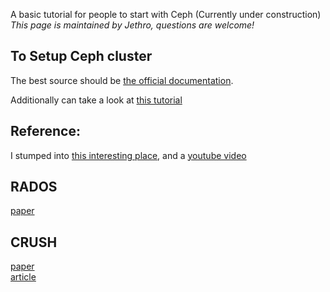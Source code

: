 A basic tutorial for people to start with Ceph (Currently under construction)    
*This page is maintained by Jethro, questions are welcome!*

## To Setup Ceph cluster
The best source should be [the official documentation](http://docs.ceph.com/docs/master/start/quick-start-preflight/).

Additionally can take a look at [this tutorial](https://www.howtoforge.com/tutorial/how-to-build-a-ceph-cluster-on-centos-7/)

## Reference:
I stumped into [this interesting place](https://www.virtualtothecore.com/en/?s=ceph), and a [youtube video](https://www.youtube.com/watch?v=OyH1C0C4HzM&feature=youtu.be)

## RADOS 
[paper](https://ceph.com/wp-content/uploads/2016/08/weil-rados-pdsw07.pdf)   

## CRUSH
[paper](https://ceph.com/wp-content/uploads/2016/08/weil-crush-sc06.pdf)     
[article](http://www.sebastien-han.fr/blog/2012/12/07/ceph-2-speed-storage-with-crush/)

